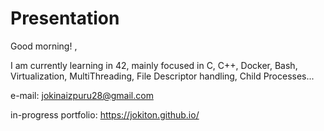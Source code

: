 # Presentation

Good morning! ,

I am currently learning in 42, mainly focused in C, C++, Docker, Bash, Virtualization, MultiThreading, File Descriptor handling, Child Processes...

e-mail: jokinaizpuru28@gmail.com

in-progress portfolio: https://jokiton.github.io/
